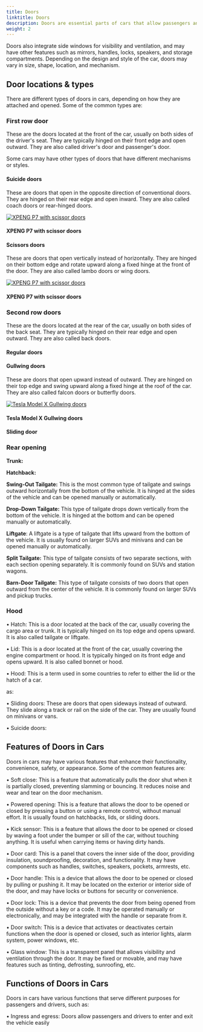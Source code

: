 ```yaml
---
title: Doors
linktitle: Doors
description: Doors are essential parts of cars that allow passengers and drivers to enter and exit the vehicle, as well as secure the interior from unauthorized access. 
weight: 2
---
```

<!-- markdownlint-disable MD033 -->

Doors also integrate side windows for visibility and ventilation, and may have other features such as mirrors, handles, locks, speakers, and storage compartments. Depending on the design and style of the car, doors may vary in size, shape, location, and mechanism.

## Door locations & types

There are different types of doors in cars, depending on how they are attached and opened. Some of the common types are:

### First row door

These are the doors located at the front of the car, usually on both sides of the driver&apos;s seat. They are typically hinged on their front edge and open outward. They are also called driver&apos;s door and passenger&apos;s door.

Some cars may have other types of doors that have different mechanisms or styles.

#### Suicide doors

These are doors that open in the opposite direction of conventional doors. They are hinged on their rear edge and open inward. They are also called coach doors or rear-hinged doors.


<figur>
    <a href="https://media.evkx.net/multimedia/technology/doors/rrspectredoors_1.jpg">
    <img src="https://media.evkx.net/multimedia/technology/doors/rrspectredoors_1_st.jpg" alt="XPENG P7 with scissor doors" title="XPENG P7 with scissor doors">
    </a>
    <figcaption><h4>XPENG P7 with scissor doors</h4></figcaption>
</figur>

#### Scissors doors

These are doors that open vertically instead of horizontally. They are hinged on their bottom edge and rotate upward along a fixed hinge at the front of the door. They are also called lambo doors or wing doors.

<figur>
    <a href="https://media.evkx.net/multimedia/technology/doors/xpengp7wingdoors_1.jpg">
    <img src="https://media.evkx.net/multimedia/technology/doors/xpengp7wingdoors_1_st.jpg" alt="XPENG P7 with scissor doors" title="XPENG P7 with scissor doors">
    </a>
    <figcaption><h4>XPENG P7 with scissor doors</h4></figcaption>
</figur>


### Second row doors

These are the doors located at the rear of the car, usually on both sides of the back seat. They are typically hinged on their rear edge and open outward. They are also called back doors.



#### Regular doors


#### Gullwing doors

These are doors that open upward instead of outward. They are hinged on their top edge and swing upward along a fixed hinge at the roof of the car. They are also called falcon doors or butterfly doors.

<figur>
    <a href="https://media.evkx.net/multimedia/technology/doors/teslamodelxgullwing_1.jpg">
    <img src="https://media.evkx.net/multimedia/technology/doors/teslamodelxgullwing_1_st.jpg" alt="Tesla Model X Gullwing doors" title="Tesla Model X Gullwing doors">
    </a>
    <figcaption><h4>Tesla Model X Gullwing doors</h4></figcaption>
</figur>


#### Sliding door

### Rear opening

**Trunk:**


**Hatchback:**


**Swing-Out Tailgate:** This is the most common type of tailgate and swings outward horizontally from the bottom of the vehicle. It is hinged at the sides of the vehicle and can be opened manually or automatically.

**Drop-Down Tailgate:** This type of tailgate drops down vertically from the bottom of the vehicle. It is hinged at the bottom and can be opened manually or automatically.

**Liftgate**: A liftgate is a type of tailgate that lifts upward from the bottom of the vehicle. It is usually found on larger SUVs and minivans and can be opened manually or automatically.

**Split Tailgate:** This type of tailgate consists of two separate sections, with each section opening separately. It is commonly found on SUVs and station wagons.

**Barn-Door Tailgate:** This type of tailgate consists of two doors that open outward from the center of the vehicle. It is commonly found on larger SUVs and pickup trucks.

### Hood 

•  Hatch: This is a door located at the back of the car, usually covering the cargo area or trunk. It is typically hinged on its top edge and opens upward. It is also called tailgate or liftgate.

•  Lid: This is a door located at the front of the car, usually covering the engine compartment or hood. It is typically hinged on its front edge and opens upward. It is also called bonnet or hood.

•  Hood: This is a term used in some countries to refer to either the lid or the hatch of a car.


as:



•  Sliding doors: These are doors that open sideways instead of outward. They slide along a track or rail on the side of the car. They are usually found on minivans or vans.

•  Suicide doors: 


## Features of Doors in Cars

Doors in cars may have various features that enhance their functionality, convenience, safety, or appearance. Some of the common features are:

•  Soft close: This is a feature that automatically pulls the door shut when it is partially closed, preventing slamming or bouncing. It reduces noise and wear and tear on the door mechanism.

•  Powered opening: This is a feature that allows the door to be opened or closed by pressing a button or using a remote control, without manual effort. It is usually found on hatchbacks, lids, or sliding doors.

•  Kick sensor: This is a feature that allows the door to be opened or closed by waving a foot under the bumper or sill of the car, without touching anything. It is useful when carrying items or having dirty hands.

•  Door card: This is a panel that covers the inner side of the door, providing insulation, soundproofing, decoration, and functionality. It may have components such as handles, switches, speakers, pockets, armrests, etc.

•  Door handle: This is a device that allows the door to be opened or closed by pulling or pushing it. It may be located on the exterior or interior side of the door, and may have locks or buttons for security or convenience.

•  Door lock: This is a device that prevents the door from being opened from the outside without a key or a code. It may be operated manually or electronically, and may be integrated with the handle or separate from it.

•  Door switch: This is a device that activates or deactivates certain functions when the door is opened or closed, such as interior lights, alarm system, power windows, etc.

•  Glass window: This is a transparent panel that allows visibility and ventilation through the door. It may be fixed or movable, and may have features such as tinting, defrosting, sunroofing, etc.

## Functions of Doors in Cars

Doors in cars have various functions that serve different purposes for passengers and drivers, such as:

•  Ingress and egress: Doors allow passengers and drivers to enter and exit the vehicle easily